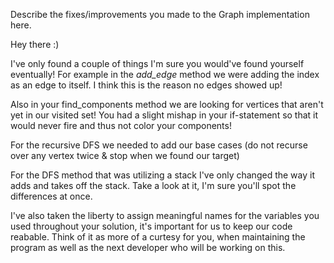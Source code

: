 Describe the fixes/improvements you made to the Graph implementation here.

Hey there :)

I've only found a couple of things I'm sure you would've found yourself eventually!
For example in the *add_edge* method we were adding the index as an edge to itself. 
I think this is the reason no edges showed up! 

Also in your find_components method we are looking for vertices that aren't yet in our visited set! 
You had a slight mishap in your if-statement so that it would never fire and thus not color your components! 

For the recursive DFS we needed to add our base cases (do not recurse over any vertex twice & stop when we found our target)

For the DFS method that was utilizing a stack I've only changed the way it adds and takes off the stack. Take a look at it, I'm sure you'll spot the differences at once.

I've also taken the liberty to assign meaningful names for the variables you used throughout your solution, it's important for us to keep our code reabable.
Think of it as more of a curtesy for you, when maintaining the program as well as the next developer who will be working on this.
